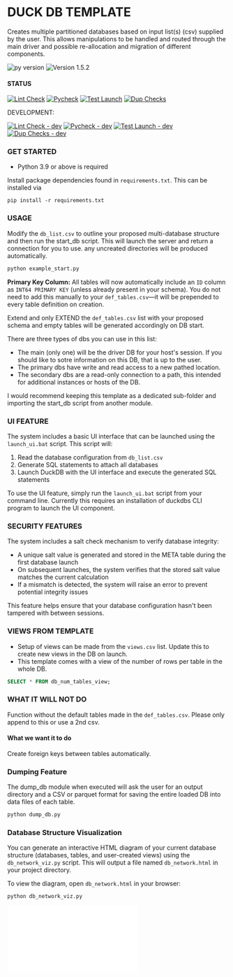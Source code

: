 # DUCK DB TEMPLATE

Creates multiple partitioned databases based on input list(s) (csv) supplied by the user. This allows manipulations to be handled and routed through the main driver and possible re-allocation and migration of different components.

![py version](https://img.shields.io/badge/python-3.9+-blue) ![Version 1.5.2](https://img.shields.io/badge/version-1.5.2-brightgreen)

#### STATUS 

[![Lint Check](https://github.com/uaineteine/duck_db_template/actions/workflows/lint_check.yaml/badge.svg)](https://github.com/uaineteine/duck_db_template/actions/workflows/lint_check.yaml) [![Pycheck](https://github.com/uaineteine/duck_db_template/actions/workflows/pycheck.yaml/badge.svg)](https://github.com/uaineteine/duck_db_template/actions/workflows/pycheck.yaml) [![Test Launch](https://github.com/uaineteine/duck_db_template/actions/workflows/start_server.yaml/badge.svg)](https://github.com/uaineteine/duck_db_template/actions/workflows/start_server.yaml) [![Dup Checks](https://github.com/uaineteine/duck_db_template/actions/workflows/duplication_check.yaml/badge.svg)](https://github.com/uaineteine/duck_db_template/actions/workflows/duplication_check.yaml)

DEVELOPMENT:

[![Lint Check - dev](https://github.com/uaineteine/duck_db_template/actions/workflows/lint_check_dev.yaml/badge.svg)](https://github.com/uaineteine/duck_db_template/actions/workflows/lint_check_dev.yaml) [![Pycheck - dev](https://github.com/uaineteine/duck_db_template/actions/workflows/pycheck.yaml/badge.svg)](https://github.com/uaineteine/duck_db_template/actions/workflows/lint_check_dev.yaml) [![Test Launch - dev](https://github.com/uaineteine/duck_db_template/actions/workflows/start_server_dev.yaml/badge.svg)](https://github.com/uaineteine/duck_db_template/actions/workflows/start_server_dev.yaml) [![Dup Checks - dev](https://github.com/uaineteine/duck_db_template/actions/workflows/duplication_check_dev.yaml/badge.svg)](https://github.com/uaineteine/duck_db_template/actions/workflows/duplication_check_dev.yaml)

### GET STARTED

* Python 3.9 or above is required

Install package dependencies found in `requirements.txt`. This can be installed via

```
pip install -r requirements.txt
```

### USAGE

Modify the `db_list.csv` to outline your proposed multi-database structure and then run the start_db script. This will launch the server and return a connection for you to use. any uncreated directories will be produced automatically.

```bash
python example_start.py
```

**Primary Key Column:**
All tables will now automatically include an `ID` column as `INT64 PRIMARY KEY` (unless already present in your schema). You do not need to add this manually to your `def_tables.csv`—it will be prepended to every table definition on creation.

Extend and only EXTEND the `def_tables.csv` list with your proposed schema and empty tables will be generated accordingly on DB start.

There are three types of dbs you can use in this list:

* The main (only one) will be the driver DB for your host's session. If you should like to sotre information on this DB, that is up to the user.
* The primary dbs have write and read access to a new pathed location.
* The secondary dbs are a read-only connection to a path, this intended for additional instances or hosts of the DB.

I would recommend keeping this template as a dedicated sub-folder and importing the start_db script from another module.

### UI FEATURE

The system includes a basic UI interface that can be launched using the `launch_ui.bat` script. This script will:

1. Read the database configuration from `db_list.csv`
2. Generate SQL statements to attach all databases
3. Launch DuckDB with the UI interface and execute the generated SQL statements

To use the UI feature, simply run the `launch_ui.bat` script from your command line. Currently this requires an installation of duckdbs CLI program to launch the UI component.

### SECURITY FEATURES

The system includes a salt check mechanism to verify database integrity:

* A unique salt value is generated and stored in the META table during the first database launch
* On subsequent launches, the system verifies that the stored salt value matches the current calculation
* If a mismatch is detected, the system will raise an error to prevent potential integrity issues

This feature helps ensure that your database configuration hasn't been tampered with between sessions.

### VIEWS FROM TEMPLATE
* Setup of views can be made from the `views.csv` list. Update this to create new views in the DB on launch.
* This template comes with a view of the number of rows per table in the whole DB. 

```sql
SELECT * FROM db_num_tables_view;
```

### WHAT IT WILL NOT DO

Function without the default tables made in the `def_tables.csv`. Please only append to this or use a 2nd csv.

#### What we want it to do

Create foreign keys between tables automatically.

### Dumping Feature

The dump_db module when executed will ask the user for an output directory and a CSV or parquet format for saving the entire loaded DB into data files of each table.

```bash
python dump_db.py
```

### Database Structure Visualization

You can generate an interactive HTML diagram of your current database structure (databases, tables, and user-created views) using the `db_network_viz.py` script. This will output a file named `db_network.html` in your project directory.

To view the diagram, open `db_network.html` in your browser:

```bash
python db_network_viz.py
```

![Database Diagram](db_network.html)

